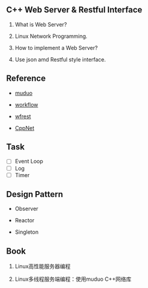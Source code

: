 ## C++ Web Server & Restful Interface

1. What is Web Server?

2. Linux Network Programming.

3. How to implement a Web Server?

4. Use json amd Restful style interface.

## Reference

- [muduo](https://github.com/chenshuo/muduo)

- [workflow](https://github.com/sogou/workflow)

- [wfrest](https://github.com/wfrest/wfrest)

- [CppNet](https://github.com/caozhiyi/CppNet)

## Task

- [ ] Event Loop
- [ ] Log
- [ ] Timer

## Design Pattern

- Observer

- Reactor

- Singleton

## Book

1. Linux高性能服务器编程

2. Linux多线程服务端编程：使用muduo C++网络库
